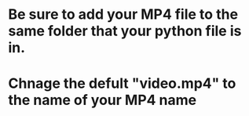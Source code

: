 # Be sure to add your MP4 file to the same folder that your python file is in.

# Chnage the defult "video.mp4" to the name of your MP4 name
